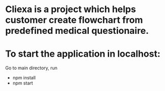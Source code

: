 # Cliexa is a project which helps customer create flowchart from predefined medical questionaire. 
# To start the application in localhost:
Go to main directory, run 
+ npm install
+ npm start
